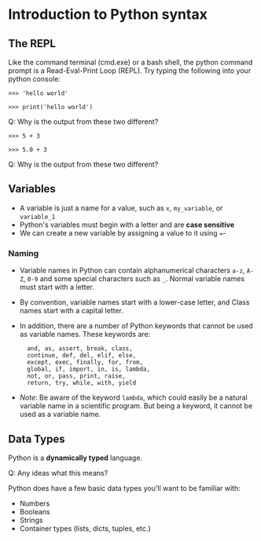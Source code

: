 # Introduction to Python syntax

## The REPL

Like the command terminal (cmd.exe) or a bash shell, the python command prompt is
a Read-Eval-Print Loop (REPL).  Try typing the following into your python console:

```
>>> 'hello world'
```

```
>>> print('hello world')
```

Q: Why is the output from these two different?

```
>>> 5 + 3
```

```
>>> 5.0 + 3
```

Q: Why is the output from these two different?

## Variables
 - A variable is just a name for a value,
    such as `x`, `my_variable`, or `variable_1`
- Python's variables must begin with a letter and are **case sensitive**
- We can create a new variable by assigning a value to it using `=`-


### Naming

- Variable names in Python can contain alphanumerical characters `a-z`, `A-Z`, `0-9` and some special characters such 
    as `_`. Normal variable names must start with a letter. 
- By convention, variable names start with a lower-case letter, and Class names start with a capital letter. 
- In addition, there are a number of Python keywords that cannot be used as variable names. These keywords are:

        and, as, assert, break, class,
        continue, def, del, elif, else, 
        except, exec, finally, for, from,
        global, if, import, in, is, lambda, 
        not, or, pass, print, raise, 
        return, try, while, with, yield

- _Note_: Be aware of the keyword `lambda`, which could easily be a natural variable name in a scientific program. But 
    being a keyword, it cannot be used as a variable name.
    
## Data Types

Python is a **dynamically typed** language.  

Q: Any ideas what this means?

Python does have a few basic data types you'll want to be 
familiar with:

- Numbers
- Booleans
- Strings
- Container types (lists, dicts, tuples, etc.)
